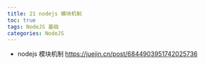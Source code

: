 ```yaml
---
title: 21 nodejs 模块机制
toc: true
tags: NodeJS 基础
categories: NodeJS
---
```


- nodejs 模块机制 https://juejin.cn/post/6844903951742025736

